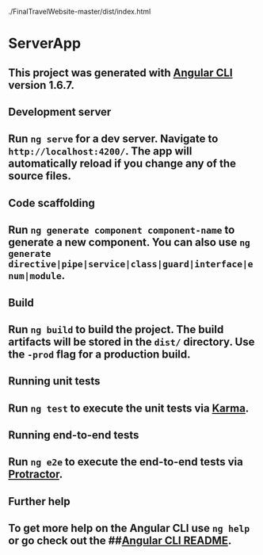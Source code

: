 ./FinalTravelWebsite-master/dist/index.html

# ServerApp

## This project was generated with [Angular CLI](https://github.com/angular/angular-cli) version 1.6.7.

## Development server

## Run `ng serve` for a dev server. Navigate to `http://localhost:4200/`. The app will automatically reload if you change any of the source files.

## Code scaffolding

## Run `ng generate component component-name` to generate a new component. You can also use `ng generate directive|pipe|service|class|guard|interface|enum|module`.

## Build

## Run `ng build` to build the project. The build artifacts will be stored in the `dist/` directory. Use the `-prod` flag for a production build.

## Running unit tests

## Run `ng test` to execute the unit tests via [Karma](https://karma-runner.github.io).

## Running end-to-end tests

## Run `ng e2e` to execute the end-to-end tests via [Protractor](http://www.protractortest.org/).

## Further help

## To get more help on the Angular CLI use `ng help` or go check out the ##[Angular CLI README](https://github.com/angular/angular-cli/blob/master/README.md).
